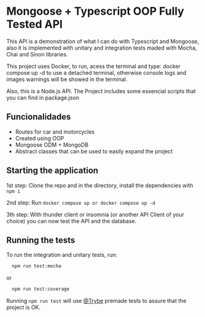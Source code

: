 
# Mongoose + Typescript OOP Fully Tested API 
This API is a demonstration of what I can do with Typescript and Mongoose, also it is implemented with unitary and integration tests maded with Mocha, Chai and Sinon libraries.

This project uses Docker, to run, acess the terminal and type: docker compose up -d to use a detached terminal, otherwise console logs and images warnings will be showed in the terminal.

Also, this is a Node.js API. The Project includes some essencial scripts that you can find in package.json




## Funcionalidades

- Routes for car and motorcycles
- Created using OOP 
- Mongoose ODM + MongoDB
- Abstract classes that can be used to easily expand the project


## Starting the application

1st step: Clone the repo and in the directory, install the dependencies with `npm i`

2nd step: Run `docker compose up or docker compose up -d`

3th step: With thunder client or insomnia (or another API Client of your choice) you can now test the API and the database.



## Running the tests

To run the integration and unitary tests, run:

```bash
  npm run test:mocha
```
or

```bash
  npm run test:coverage
```

Running `npm run test` will use [@Trybe](https://github.com/betrybe]) premade tests to assure that the project is OK.
